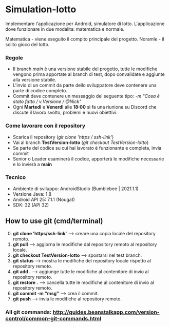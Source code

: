 # Simulation-lotto
Implementare l'applicazione per Android, simulatore di lotto. L'applicazione dove funzionare in due modalita: matematica e normale.

Matematica - viene eseguito il compito principale del progetto.
Noramle - il solito gioco del lotto.
### Regole
 - Il branch *main* è una versione stabile del progetto, tutte le modifiche vengono prima apportate al branch di test, dopo convalidate e aggiunte alla versione stabile.
 - L'invio di un commit da parte dello sviluppatore deve contenere una parte di codice completo.
 - Commit deve contenere un messaggio del seguente tipo: *-m "Cosa è stato fatto / v.Versione / @Nick"*
  - Ogni **Martedì** e **Venerdì** alle **18:00** si fa una riunione su Discord che discute il lavoro svolto, problemi e nuovi obiettivi.
### Come lavorare con il repository
- Scarica il repository (*git clone 'https / ssh-link'*)
- Vai al branch **TestVersion-lotto** (*git checkout TestVersion-lotto*)
- Se parte del codice su cui hai lavorato è funzionante e completa, invia commit
- Senior o Leader esaminerà il codice, apporterà le modifiche necessarie e lo invierà a **main**
### Tecnico
 - Ambiente di sviluppo: AndroidStudio (Bumblebee | 2021.1.1)
 - Versione Java: 1.8
 - Android API 25: 7.1.1 (Nougat) 
 - SDK: 32 (API 32)
## How to use git (cmd/terminal)
0) **git clone 'https/ssh-link'** --> creare una copia locale del repository remoto.
1) **git pull** --> aggiorna le modifiche dal repository remoto al repository locale.
2) **git checkout TestVersion-lotto** --> spostarsi nel test branch.
3) **git status** --> mostra le modifiche del repository locale rispetto al repository remoto.
4) **git add .** --> aggiunge tutte le modifiche al contenitore di invio al repository remoto.
5) **git restore .** --> cancella tutte le modifiche al contenitore di invio al repository remoto.
6) **git commit -m "msg"** --> crea il commit.
7) **git push** --> invia le modifiche al repository remoto.
### All git commands: http://guides.beanstalkapp.com/version-control/common-git-commands.html